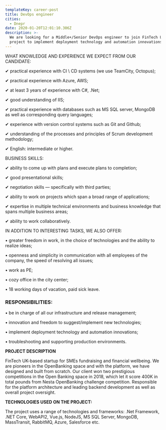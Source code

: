 ```yaml
---
templateKey: career-post
title: DevOps engineer
cities:
  - Dnepr
date: 2020-01-20T12:01:10.306Z
description: >-
  We are looking for a Middle+/Senior DevOps engineer to join FinTech UK-based
  project to implement deployment technology and automation innovations.
---
```

<!--StartFragment-->

WHAT KNOWLEDGE AND EXPERIENCE WE EXPECT FROM OUR CANDIDATE:

✔ practical experience with CI \ CD systems (we use TeamCity, Octopus);

✔ practical experience with Azure, AWS;

✔ at least 3 years of experience with C#, .Net;

✔ good understanding of IIS;

✔ practical experience with databases such as MS SQL server, MongoDB as well as corresponding query languages;

✔ experience with version control systems such as Git and Github;

✔ understanding of the processes and principles of Scrum development methodology;

✔ English: intermediate or higher.

BUSINESS SKILLS:

✔ ability to come up with plans and execute plans to completion;

✔ good presentational skills;

✔ negotiation skills — specifically with third parties;

✔ ability to work on projects which span a broad range of applications;

✔ expertise in multiple technical environments and business knowledge that spans multiple business areas;

✔ ability to work collaboratively.

IN ADDITION TO INTERESTING TASKS, WE ALSO OFFER:

• greater freedom in work, in the choice of technologies and the ability to realize ideas;

• openness and simplicity in communication with all employees of the company, the speed of resolving all issues;

• work as PE;

• cozy office in the city center;

• 18 working days of vacation, paid sick leave.

### RESPONSIBILITIES:

• be in charge of all our infrastructure and release management;

• innovation and freedom to suggest/implement new technologies;

• implement deployment technology and automation innovations;

• troubleshooting and supporting production environments.

**PROJECT DESCRIPTION**

FinTech UK-based startup for SMEs fundraising and financial wellbeing. We are pioneers in the OpenBanking space and with the platform, we have designed and built from scratch. Our client won two prestigious competitions in the Open Banking space in 2018, which let it score 400K in total pounds from Nesta OpenBanking challenge competition. Responsible for the platform architecture and leading backend development as well as overall project oversight.

**TECHNOLOGIES USED ON THE PROJECT:**

The project uses a range of technologies and frameworks: .Net Framework, .NET Core, WebAPI2, Vue.js, NodeJS, MS SQL Server, MongoDB, MassTransit, RabbitMQ, Azure, Salesforce etc.

<!--EndFragment-->
